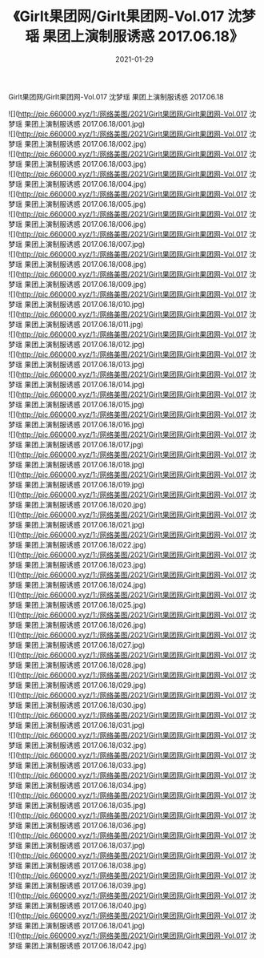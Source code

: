 ﻿---
layout: post
title:  《Girlt果团网/Girlt果团网-Vol.017 沈梦瑶 果团上演制服诱惑 2017.06.18》
date:   2021-01-29
img: http://pic.660000.xyz/1:/网络美图/2021/Girlt果团网/Girlt果团网-Vol.017 沈梦瑶 果团上演制服诱惑 2017.06.18/000.jpg
categories: [美女, 清纯, 唯美]
---

Girlt果团网/Girlt果团网-Vol.017 沈梦瑶 果团上演制服诱惑 2017.06.18

 ![](http://pic.660000.xyz/1:/网络美图/2021/Girlt果团网/Girlt果团网-Vol.017 沈梦瑶 果团上演制服诱惑 2017.06.18/001.jpg) <br>![](http://pic.660000.xyz/1:/网络美图/2021/Girlt果团网/Girlt果团网-Vol.017 沈梦瑶 果团上演制服诱惑 2017.06.18/002.jpg) <br>![](http://pic.660000.xyz/1:/网络美图/2021/Girlt果团网/Girlt果团网-Vol.017 沈梦瑶 果团上演制服诱惑 2017.06.18/003.jpg) <br>![](http://pic.660000.xyz/1:/网络美图/2021/Girlt果团网/Girlt果团网-Vol.017 沈梦瑶 果团上演制服诱惑 2017.06.18/004.jpg) <br>![](http://pic.660000.xyz/1:/网络美图/2021/Girlt果团网/Girlt果团网-Vol.017 沈梦瑶 果团上演制服诱惑 2017.06.18/005.jpg) <br>![](http://pic.660000.xyz/1:/网络美图/2021/Girlt果团网/Girlt果团网-Vol.017 沈梦瑶 果团上演制服诱惑 2017.06.18/006.jpg) <br>![](http://pic.660000.xyz/1:/网络美图/2021/Girlt果团网/Girlt果团网-Vol.017 沈梦瑶 果团上演制服诱惑 2017.06.18/007.jpg) <br>![](http://pic.660000.xyz/1:/网络美图/2021/Girlt果团网/Girlt果团网-Vol.017 沈梦瑶 果团上演制服诱惑 2017.06.18/008.jpg) <br>![](http://pic.660000.xyz/1:/网络美图/2021/Girlt果团网/Girlt果团网-Vol.017 沈梦瑶 果团上演制服诱惑 2017.06.18/009.jpg) <br>![](http://pic.660000.xyz/1:/网络美图/2021/Girlt果团网/Girlt果团网-Vol.017 沈梦瑶 果团上演制服诱惑 2017.06.18/010.jpg) <br>![](http://pic.660000.xyz/1:/网络美图/2021/Girlt果团网/Girlt果团网-Vol.017 沈梦瑶 果团上演制服诱惑 2017.06.18/011.jpg) <br>![](http://pic.660000.xyz/1:/网络美图/2021/Girlt果团网/Girlt果团网-Vol.017 沈梦瑶 果团上演制服诱惑 2017.06.18/012.jpg) <br>![](http://pic.660000.xyz/1:/网络美图/2021/Girlt果团网/Girlt果团网-Vol.017 沈梦瑶 果团上演制服诱惑 2017.06.18/013.jpg) <br>![](http://pic.660000.xyz/1:/网络美图/2021/Girlt果团网/Girlt果团网-Vol.017 沈梦瑶 果团上演制服诱惑 2017.06.18/014.jpg) <br>![](http://pic.660000.xyz/1:/网络美图/2021/Girlt果团网/Girlt果团网-Vol.017 沈梦瑶 果团上演制服诱惑 2017.06.18/015.jpg) <br>![](http://pic.660000.xyz/1:/网络美图/2021/Girlt果团网/Girlt果团网-Vol.017 沈梦瑶 果团上演制服诱惑 2017.06.18/016.jpg) <br>![](http://pic.660000.xyz/1:/网络美图/2021/Girlt果团网/Girlt果团网-Vol.017 沈梦瑶 果团上演制服诱惑 2017.06.18/017.jpg) <br>![](http://pic.660000.xyz/1:/网络美图/2021/Girlt果团网/Girlt果团网-Vol.017 沈梦瑶 果团上演制服诱惑 2017.06.18/018.jpg) <br>![](http://pic.660000.xyz/1:/网络美图/2021/Girlt果团网/Girlt果团网-Vol.017 沈梦瑶 果团上演制服诱惑 2017.06.18/019.jpg) <br>![](http://pic.660000.xyz/1:/网络美图/2021/Girlt果团网/Girlt果团网-Vol.017 沈梦瑶 果团上演制服诱惑 2017.06.18/020.jpg) <br>![](http://pic.660000.xyz/1:/网络美图/2021/Girlt果团网/Girlt果团网-Vol.017 沈梦瑶 果团上演制服诱惑 2017.06.18/021.jpg) <br>![](http://pic.660000.xyz/1:/网络美图/2021/Girlt果团网/Girlt果团网-Vol.017 沈梦瑶 果团上演制服诱惑 2017.06.18/022.jpg) <br>![](http://pic.660000.xyz/1:/网络美图/2021/Girlt果团网/Girlt果团网-Vol.017 沈梦瑶 果团上演制服诱惑 2017.06.18/023.jpg) <br>![](http://pic.660000.xyz/1:/网络美图/2021/Girlt果团网/Girlt果团网-Vol.017 沈梦瑶 果团上演制服诱惑 2017.06.18/024.jpg) <br>![](http://pic.660000.xyz/1:/网络美图/2021/Girlt果团网/Girlt果团网-Vol.017 沈梦瑶 果团上演制服诱惑 2017.06.18/025.jpg) <br>![](http://pic.660000.xyz/1:/网络美图/2021/Girlt果团网/Girlt果团网-Vol.017 沈梦瑶 果团上演制服诱惑 2017.06.18/026.jpg) <br>![](http://pic.660000.xyz/1:/网络美图/2021/Girlt果团网/Girlt果团网-Vol.017 沈梦瑶 果团上演制服诱惑 2017.06.18/027.jpg) <br>![](http://pic.660000.xyz/1:/网络美图/2021/Girlt果团网/Girlt果团网-Vol.017 沈梦瑶 果团上演制服诱惑 2017.06.18/028.jpg) <br>![](http://pic.660000.xyz/1:/网络美图/2021/Girlt果团网/Girlt果团网-Vol.017 沈梦瑶 果团上演制服诱惑 2017.06.18/029.jpg) <br>![](http://pic.660000.xyz/1:/网络美图/2021/Girlt果团网/Girlt果团网-Vol.017 沈梦瑶 果团上演制服诱惑 2017.06.18/030.jpg) <br>![](http://pic.660000.xyz/1:/网络美图/2021/Girlt果团网/Girlt果团网-Vol.017 沈梦瑶 果团上演制服诱惑 2017.06.18/031.jpg) <br>![](http://pic.660000.xyz/1:/网络美图/2021/Girlt果团网/Girlt果团网-Vol.017 沈梦瑶 果团上演制服诱惑 2017.06.18/032.jpg) <br>![](http://pic.660000.xyz/1:/网络美图/2021/Girlt果团网/Girlt果团网-Vol.017 沈梦瑶 果团上演制服诱惑 2017.06.18/033.jpg) <br>![](http://pic.660000.xyz/1:/网络美图/2021/Girlt果团网/Girlt果团网-Vol.017 沈梦瑶 果团上演制服诱惑 2017.06.18/034.jpg) <br>![](http://pic.660000.xyz/1:/网络美图/2021/Girlt果团网/Girlt果团网-Vol.017 沈梦瑶 果团上演制服诱惑 2017.06.18/035.jpg) <br>![](http://pic.660000.xyz/1:/网络美图/2021/Girlt果团网/Girlt果团网-Vol.017 沈梦瑶 果团上演制服诱惑 2017.06.18/036.jpg) <br>![](http://pic.660000.xyz/1:/网络美图/2021/Girlt果团网/Girlt果团网-Vol.017 沈梦瑶 果团上演制服诱惑 2017.06.18/037.jpg) <br>![](http://pic.660000.xyz/1:/网络美图/2021/Girlt果团网/Girlt果团网-Vol.017 沈梦瑶 果团上演制服诱惑 2017.06.18/038.jpg) <br>![](http://pic.660000.xyz/1:/网络美图/2021/Girlt果团网/Girlt果团网-Vol.017 沈梦瑶 果团上演制服诱惑 2017.06.18/039.jpg) <br>![](http://pic.660000.xyz/1:/网络美图/2021/Girlt果团网/Girlt果团网-Vol.017 沈梦瑶 果团上演制服诱惑 2017.06.18/040.jpg) <br>![](http://pic.660000.xyz/1:/网络美图/2021/Girlt果团网/Girlt果团网-Vol.017 沈梦瑶 果团上演制服诱惑 2017.06.18/041.jpg) <br>![](http://pic.660000.xyz/1:/网络美图/2021/Girlt果团网/Girlt果团网-Vol.017 沈梦瑶 果团上演制服诱惑 2017.06.18/042.jpg) <br>